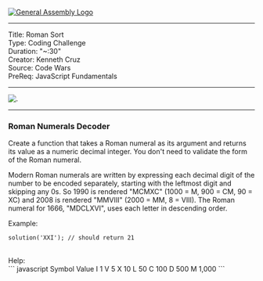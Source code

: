 [![General Assembly Logo](https://camo.githubusercontent.com/1a91b05b8f4d44b5bbfb83abac2b0996d8e26c92/687474703a2f2f692e696d6775722e636f6d2f6b6538555354712e706e67)](https://generalassemb.ly)

---
Title: Roman Sort <br>
Type: Coding Challenge <br>
Duration: "~:30" <br>
Creator: Kenneth Cruz <br>
Source: Code Wars <br>
PreReq: JavaScript Fundamentals


---
![.](https://media.tenor.com/images/f6452676b8ebe26bbac383ba74ab22af/tenor.gif)

--- 

### Roman Numerals Decoder

Create a function that takes a Roman numeral as its argument and returns its value as a numeric decimal integer. You don't need to validate the form of the Roman numeral. <br>

Modern Roman numerals are written by expressing each decimal digit of the number to be encoded separately, starting with the leftmost digit and skipping any 0s. So 1990 is rendered "MCMXC" (1000 = M, 900 = CM, 90 = XC) and 2008 is rendered "MMVIII" (2000 = MM, 8 = VIII). The Roman numeral for 1666, "MDCLXVI", uses each letter in descending order. <br>

Example: <br>
```
solution('XXI'); // should return 21
```
<br>
Help: <br>
``` javascript
Symbol    Value
I          1
V          5
X          10
L          50
C          100
D          500
M          1,000
```
